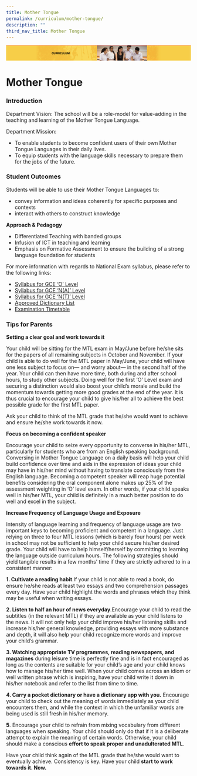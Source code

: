 ```yaml
---
title: Mother Tongue
permalink: /curriculum/mother-tongue/
description: ""
third_nav_title: Mother Tongue
---
```

![](/images/Curriculum.png)

Mother Tongue
=============

### Introduction

Department Vision: The school will be a role-model for value-adding in the teaching and learning of the Mother Tongue Language.

Department Mission: 
* To enable students to become confident users of their own Mother Tongue Languages in their daily    lives. 
* To equip students with the language skills necessary to prepare them for the jobs of the future.

### Student Outcomes

Students will be able to use their Mother Tongue Languages to:

* convey information and ideas coherently for specific purposes and contexts
* interact with others to construct knowledge

<b>Approach & Pedagogy</b>

* Differentiated Teaching with banded groups 
* Infusion of ICT in teaching and learning
* Emphasis on Formative Assessment to ensure the building of a strong language foundation for students

For more information with regards to National Exam syllabus, please refer to the following links:

* [Syllabus for GCE ‘O’ Level](https://www.seab.gov.sg/home/examinations/gce-o-level/o-level-syllabuses-examined-for-school-candidates-2022)
* [Syllabus for GCE ‘N(A)’ Level](https://www.seab.gov.sg/home/examinations/gce-n(a)-level/n(a)-level-syllabuses-examined-for-school-candidates-2022)
* [Syllabus for GCE ‘N(T)’ Level](https://www.seab.gov.sg/home/examinations/gce-n(t)-level/n(t)-level-syllabuses-examined-for-school-candidates-2022)
* [Approved Dictionary List](/files/list_of_dictionaries_for_examination.pdf) 
* [Examination Timetable](https://www.seab.gov.sg/home/examinations/important-dates-for-candidates)

### Tips for Parents

**Setting a clear goal and work towards it**

Your child will be sitting for the MTL exam in May/June before he/she sits for the papers of all remaining subjects in October and November. If your child is able to do well for the MTL paper in May/June, your child will have one less subject to focus on— and worry about— in the second half of the year. Your child can then have more time, both during and after school hours, to study other subjects. Doing well for the first ‘O’ Level exam and securing a distinction would also boost your child’s morale and build the momentum towards getting more good grades at the end of the year. It is thus crucial to encourage your child to give his/her all to achieve the best possible grade for the first MTL paper.

Ask your child to think of the MTL grade that he/she would want to achieve and ensure he/she work towards it now.

**Focus on becoming a confident speaker** 

Encourage your child to seize every opportunity to converse in his/her MTL, particularly for students who are from an English speaking background. Conversing in Mother Tongue Language on a daily basis will help your child build confidence over time and aids in the expression of ideas your child may have in his/her mind without having to translate consciously from the English language. Becoming a competent speaker will reap huge potential benefits considering the oral component alone makes up 25% of the assessment weighting in ‘O’ level exam. In other words, if your child speaks well in his/her MTL, your child is definitely in a much better position to do well and excel in the subject. 

**Increase Frequency of Language Usage and Exposure** 

Intensity of language learning and frequency of language usage are two important keys to becoming proficient and competent in a language. Just relying on three to four MTL lessons (which is barely four hours) per week in school may not be sufficient to help your child secure his/her desired grade. Your child will have to help himself/herself by committing to learning the language outside curriculum hours. The following strategies should yield tangible results in a few months’ time if they are strictly adhered to in a consistent manner:

**1. Cultivate a reading habit**.If your child is not able to read a book, do ensure he/she reads at least two essays and two comprehension passages every day. Have your child highlight the words and phrases which they think may be useful when writing essays.

**2. Listen to half an hour of news everyday**.Encourage your child to read the subtitles (in the relevant MTL) if they are available as your child listens to the news. It will not only help your child improve his/her listening skills and increase his/her general knowledge, providing essays with more substance and depth, it will also help your child recognize more words and improve your child’s grammar.

**3. Watching appropriate TV programmes, reading newspapers, and magazines** during leisure time is perfectly fine and is in fact encouraged as long as the contents are suitable for your child’s age and your child knows how to manage his/her time well. When your child comes across an idiom or well written phrase which is inspiring, have your child write it down in his/her notebook and refer to the list from time to time.

**4. Carry a pocket dictionary or have a dictionary app with you.** Encourage your child to check out the meaning of words immediately as your child encounters them, and while the context in which the unfamiliar words are being used is still fresh in his/her memory.

**5**. Encourage your child to refrain from mixing vocabulary from different languages when speaking. Your child should only do that if it is a deliberate attempt to explain the meaning of certain words. Otherwise, your child should make a conscious **effort to speak proper and unadulterated MTL**.

Have your child think again of the MTL grade that he/she would want to eventually achieve. Consistency is key. Have your child **start to work towards it. Now.**